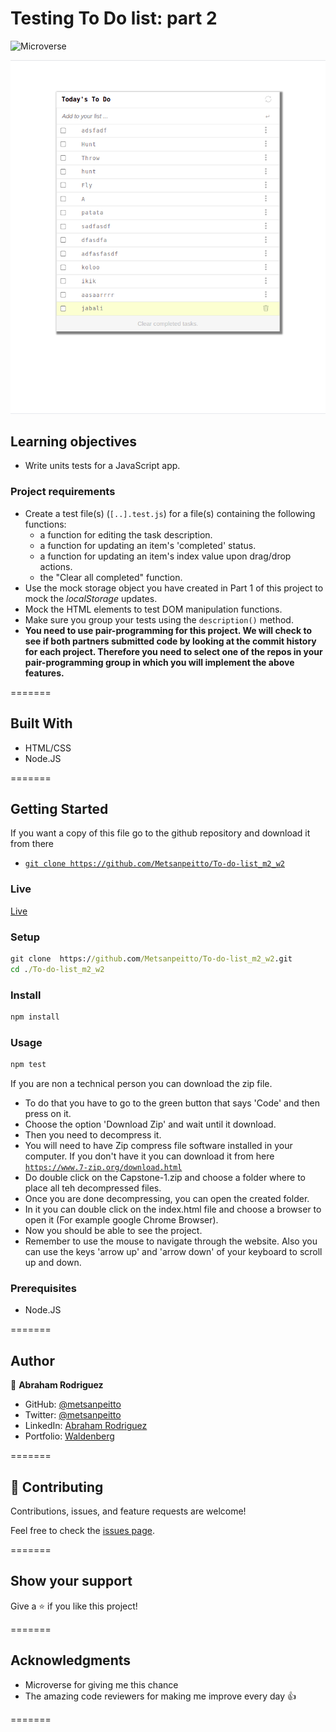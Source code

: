 # Testing To Do list: part 2

![Microverse](https://img.shields.io/badge/Microverse-blueviolet)

![Alt text](screenshot.png?raw=true 'Screenshot')

## Learning objectives

- Write units tests for a JavaScript app.


### Project requirements
- Create a test file(s) (`[..].test.js`) for a file(s) containing the following functions:
    - a function for editing the task description.
    - a function for updating an item's 'completed' status.
    - a function for updating an item's index value upon drag/drop actions.
    - the "Clear all completed" function.
- Use the mock storage object you have created in Part 1 of this project to mock the *localStorage* updates.
- Mock the HTML elements to test DOM manipulation functions.
- Make sure you group your tests using the `description()` method.
-  **You need to use pair-programming for this project. We will check to see if both partners submitted code by looking at the commit history for each project.  Therefore you need to select one of the repos in your pair-programming group in which you will implement the above features.**


=======

## Built With 

- HTML/CSS
- Node.JS

=======

## Getting Started

If you want a copy of this file go to the github repository and download it from there

- [`git clone https://github.com/Metsanpeitto/To-do-list_m2_w2`](https://github.com/Metsanpeitto/To-do-list_m2_w2)


### Live

[Live](https://metsanpeitto.github.io/To-do-list_m2_w2/)


### Setup

```cmd
git clone  https://github.com/Metsanpeitto/To-do-list_m2_w2.git
cd ./To-do-list_m2_w2
```

### Install

```cmd
npm install
```

### Usage

```cmd
npm test
```


If you are non a technical person you can download the zip file.

- To do that you have to go to the green button that says 'Code' and then press on it.
- Choose the option 'Download Zip' and wait until it download.
- Then you need to decompress it.
- You will need to have Zip compress file software installed in your computer. If you don't have it you can download it from here
  [`https://www.7-zip.org/download.html`](https://www.7-zip.org/download.html)
- Do double click on the Capstone-1.zip and choose a folder where to place all teh decompressed files.
- Once you are done decompressing, you can open the created folder.
- In it you can double click on the index.html file and choose a browser to open it (For example google Chrome Browser).
- Now you should be able to see the project.
- Remember to use the mouse to navigate through the website.
 Also you can use the keys 'arrow up' and 'arrow down' of your keyboard
  to scroll up and down.


### Prerequisites

- Node.JS

=======

## Author

👤 **Abraham Rodriguez**

- GitHub: [@metsanpeitto](https://github.com/Metsanpeitto)
- Twitter: [@metsanpeitto](https://twitter.com/home)
- LinkedIn: [Abraham Rodriguez](https://www.linkedin.com/in/abraham-rodriguez-3283a319a/)
- Portfolio: [Waldenberg](https://portfolio.waldenberginc.com)

=======

## 🤝 Contributing

Contributions, issues, and feature requests are welcome!

Feel free to check the [issues page](../../issues/).

=======

## Show your support

Give a ⭐️ if you like this project!

=======

## Acknowledgments

- Microverse for giving me this chance
- The amazing code reviewers for making me improve every day :thumbsup:

=======

